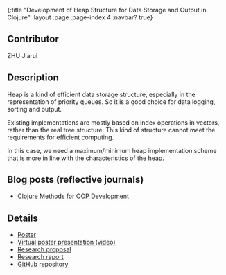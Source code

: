 {:title "Development of Heap Structure for Data Storage and Output in Clojure"
 :layout :page
 :page-index 4
 :navbar? true}

## Contributor
ZHU Jiarui

## Description
Heap is a kind of efficient data storage structure, especially in the representation of priority queues. So it is a good choice for data logging, sorting and output.

Existing implementations are mostly based on index operations in vectors, rather than the real tree structure. This kind of structure cannot meet the requirements for efficient computing. 

In this case, we need a maximum/minimum heap implementation scheme that is more in line with the characteristics of the heap.

## Blog posts (reflective journals)
- [Clojure Methods for OOP Development](/posts-output/2022-03-14-Blog-Post-ZHU-Jiarui/2022-03-14-Blog-Post-ZHU-Jiarui)

## Details
- [Poster](/pdf/Poster-ZHU-Jiarui.pdf)
- [Virtual poster presentation (video)](/mp4/Presentation-ZHU-Jiarui.mp4)
- [Research proposal](/pdf/Proposal-ZHU-Jiarui.pdf)
- [Research report](/pdf/Report-ZHU-Jiarui.pdf)
- [GitHub repository](https://github.com/clojure-finance/clojure-heap)